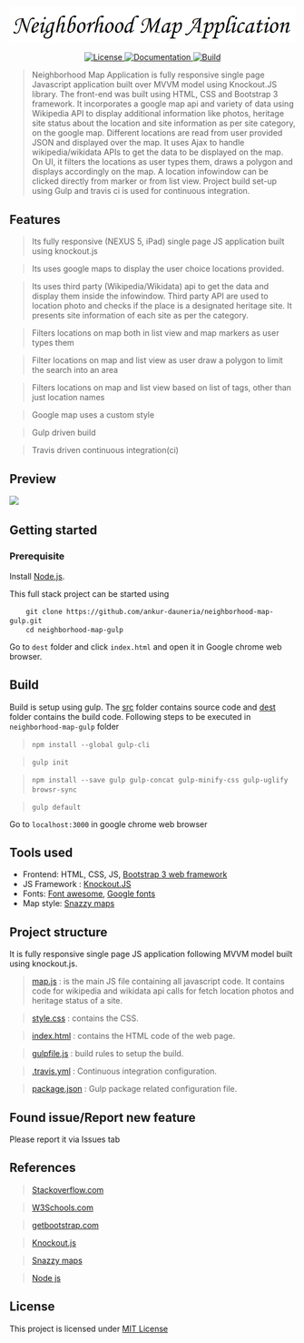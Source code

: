 <link href="https://fonts.googleapis.com/css?family=Playball" rel="stylesheet">

<p align="center">
  <a href="#"><img src="title.png"></a>
</p>
<p align="center">
  <a href="https://opensource.org/licenses/MIT" target="_blank">
    <img src="https://img.shields.io/badge/License-MIT-green.svg" alt="License">
  </a>
  <a href="#" target="_blank">
    <img src="https://img.shields.io/badge/documentation-complete-green.svg" alt="Documentation">
  </a>
  <a href="https://travis-ci.org/ankur-dauneria/neighborhood-map-gulp" target="_blank">
    <img src="https://travis-ci.org/ankur-dauneria/neighborhood-map-gulp.svg?branch=master" alt="Build">
  </a>
</p>

> Neighborhood Map Application is fully responsive single page Javascript application built over MVVM model using Knockout.JS library. The front-end was built using HTML, CSS and Bootstrap 3 framework. It incorporates a google map api and variety of data using Wikipedia API to display additional information like photos, heritage site status about the location and site information as per site category, on the google map. Different locations are read from user provided JSON and displayed over the map. It uses Ajax to handle wikipedia/wikidata APIs to get the data to be displayed on the map. On UI, it filters the locations as user types them, draws a polygon and displays accordingly on the map. A location infowindow can be clicked directly from marker or from list view. Project build set-up using Gulp and travis ci is used for continuous integration.

## Features

> Its fully responsive (NEXUS 5, iPad) single page JS application built using knockout.js

> Its uses google maps to display the user choice locations provided.

> Its uses third party (Wikipedia/Wikidata) api to get the data and display them inside the infowindow. Third party API are used to location photo and checks if the place is a designated heritage site. It presents site information of each site as per the category.

> Filters locations on map both in list view and map markers as user types them

> Filter locations on map and list view as user draw a polygon to limit the search into an area

> Filters locations on map and list view based on list of tags, other than just location names

> Google map uses a custom style

> Gulp driven build

> Travis driven continuous integration(ci)

## Preview

<img src="preview_nm.gif" height="600"/>


## Getting started

### Prerequisite

Install [Node.js](https://nodejs.org/en/).

This full stack project can be started using

```
    git clone https://github.com/ankur-dauneria/neighborhood-map-gulp.git
    cd neighborhood-map-gulp

```

Go to `dest` folder and click `index.html` and open it in Google chrome web browser.

## Build

Build is setup using gulp. The [src](src) folder contains source code and [dest](dest) folder contains the build code.
Following steps to be executed in `neighborhood-map-gulp` folder

> `npm install --global gulp-cli`

> `gulp init`

> `npm install --save gulp gulp-concat gulp-minify-css gulp-uglify browsr-sync`

> `gulp default`


Go to `localhost:3000` in google chrome web browser

## Tools used

* Frontend: HTML, CSS, JS, [Bootstrap 3 web framework](https://getbootstrap.com/)
* JS Framework : [Knockout.JS](http://knockoutjs.com/)
* Fonts: [Font awesome](http://fontawesome.io/), [Google fonts](https://fonts.google.com/)
* Map style: [Snazzy maps](https://snazzymaps.com/)


## Project structure

It is fully responsive single page JS application following MVVM model built using knockout.js.

> [map.js](src/js/map.js) : is the main JS file containing all javascript code. It contains code for wikipedia and wikidata api calls for fetch location photos and heritage status of a site.

> [style.css](src/css/style.css) : contains the CSS.

> [index.html](src/index.html) : contains the HTML code of the web page.

> [gulpfile.js](gulpfile.js) : build rules to setup the build.

> [.travis.yml](.travis.yml) : Continuous integration configuration.

> [package.json](package.json) : Gulp package related configuration file.

## Found issue/Report new feature

Please report it via Issues tab

## References

> [Stackoverflow.com](https://Stackoverflow.com)

> [W3Schools.com](https://W3Schools.com)

> [getbootstrap.com](https://getbootstrap.com/)

> [Knockout.js](http://knockoutjs.com/)

> [Snazzy maps](https://snazzymaps.com/)

> [Node js](https://nodejs.org/en/)

## License

This project is licensed under [MIT License](license.md)